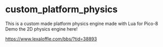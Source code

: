 # custom_platform_physics
This is a custom made platform physics engine made with Lua for Pico-8
Demo the 2D physics engine here!

https://www.lexaloffle.com/bbs/?tid=38893
